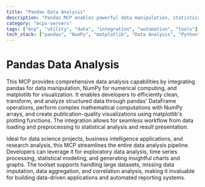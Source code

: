 ```yaml
---
title: "Pandas Data Analysis"
description: "Pandas MCP enables powerful data manipulation, statistical analysis, and visualization for data-driven projects."
category: "mcps-servers"
tags: ["mcp", "utility", "data", "integration", "automation", "tools"]
tech_stack: ["pandas", "NumPy", "matplotlib", "Data Analysis", "Python"]
---
```


# Pandas Data Analysis

This MCP provides comprehensive data analysis capabilities by integrating pandas for data manipulation, NumPy for numerical computing, and matplotlib for visualization. It enables developers to efficiently clean, transform, and analyze structured data through pandas' DataFrame operations, perform complex mathematical computations with NumPy arrays, and create publication-quality visualizations using matplotlib's plotting functions. The integration allows for seamless workflow from data loading and preprocessing to statistical analysis and result presentation.

Ideal for data science projects, business intelligence applications, and research analysis, this MCP streamlines the entire data analysis pipeline. Developers can leverage it for exploratory data analysis, time series processing, statistical modeling, and generating insightful charts and graphs. The toolset supports handling large datasets, missing data imputation, data aggregation, and correlation analysis, making it invaluable for building data-driven applications and automated reporting systems.
